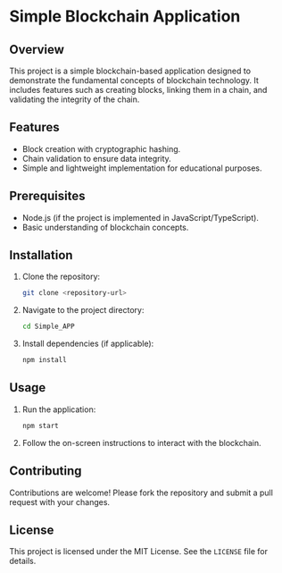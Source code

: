 # Simple Blockchain Application

## Overview
This project is a simple blockchain-based application designed to demonstrate the fundamental concepts of blockchain technology. It includes features such as creating blocks, linking them in a chain, and validating the integrity of the chain.

## Features
- Block creation with cryptographic hashing.
- Chain validation to ensure data integrity.
- Simple and lightweight implementation for educational purposes.

## Prerequisites
- Node.js (if the project is implemented in JavaScript/TypeScript).
- Basic understanding of blockchain concepts.

## Installation
1. Clone the repository:
   ```bash
   git clone <repository-url>
   ```
2. Navigate to the project directory:
   ```bash
   cd Simple_APP
   ```
3. Install dependencies (if applicable):
   ```bash
   npm install
   ```

## Usage
1. Run the application:
   ```bash
   npm start
   ```
2. Follow the on-screen instructions to interact with the blockchain.

## Contributing
Contributions are welcome! Please fork the repository and submit a pull request with your changes.

## License
This project is licensed under the MIT License. See the `LICENSE` file for details.
